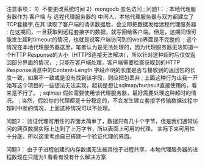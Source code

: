 注意事项：
1）不要更改系统时间
2）mongodb 匿名访问
; 问题1：
; 本地代理服务器作为 客户端 与 远程代理服务器的 中间人，本地代理服务器与双方都建立了TCP套接字,在其 读取了客户端的请求数据后，会立即把数据发给远程代理服务器
; 在这期间，一旦获取到远程套接字的数据，就写回给客户端。但是，这期间很可能发生超时timeout的情况，也就是说客户端访问到的web界面是不完整的.
; 这个情况在本地代理服务器这里，笔者认为是无法处理的，因为代理服务器无法知道一个HTTP Response的大小（HTTPS连接无法解决），所以针对这种超时后仅仅返回部分界面的情况，
; 只能在客户端处理，客户端需要检查获取到的HTTP Response消息中的Content-Length 字段声明的长度是否与接收到的返回包的长度一致，如果不一致或是没有找到该字段，则应把包丢弃
; 上面这种行为让我一开始写这个项目的一些想法无法实现，起初是想让sqlmap/burpsuit直接使用的，看来是不行了。
; sqlmap 假如需要使用该代理服务器，最好需要处理这种超时的情况。
; 当然，假如你的代理都是十分稳定的，不会发生建立套接字传输数据过程中超时中断的情况，上面这种情况可以不处理。

问题2：
验证代理可用性的界面太简单了，数据只有几十个字节，但是我们通常访问的网页数据实际上达到了上万字节，所以表面上可用的代理，
实际下来可用性十分底，所以这里考虑自己搭建一个验证代理的界面。

问题3：
由于子进程创建的内存数据无法被其他子进程共享，本地代理服务器的进程数现在只能为1
看看有没有什么解决方案

